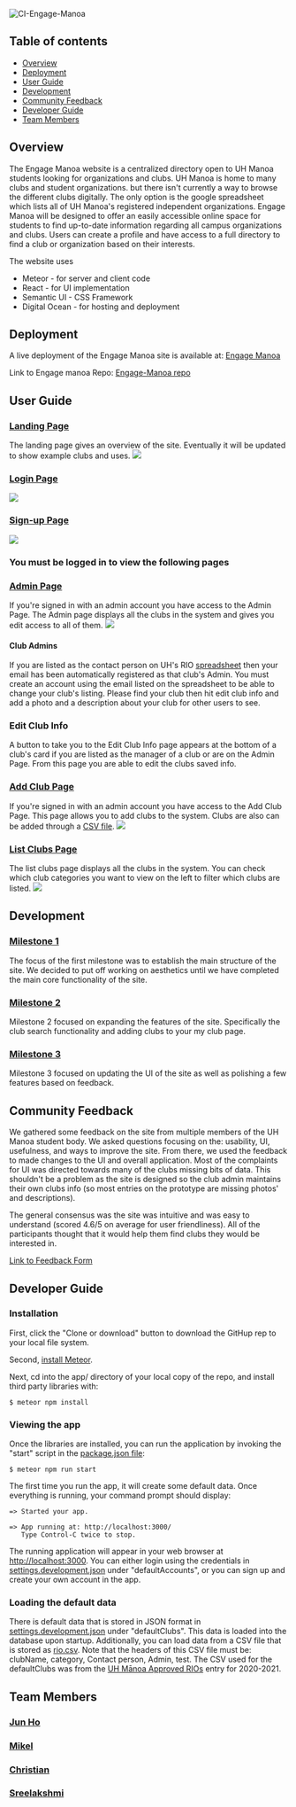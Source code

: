 ![CI-Engage-Manoa](https://github.com/engage-manoa/engage-manoa/workflows/CI-Engage-Manoa/badge.svg)

## Table of contents
- [Overview](#overview)
- [Deployment](#Deployment)
- [User Guide](#user-guide)
- [Development](#development)
- [Community Feedback](#community-feedback)
- [Developer Guide](#developer-guide)
- [Team Members](#team-members)

## Overview
The Engage Manoa website is a centralized directory open to UH Manoa students looking for organizations and clubs. UH Manoa is home to many clubs and student organizations. but there isn't currently a way to browse the different clubs digitally. The only option is the google spreadsheet which lists all of UH Manoa's registered independent organizations. Engage Manoa will be designed to offer an easily accessible online space for students to find up-to-date information regarding all campus organizations and clubs. Users can create a profile and have access to a full directory to find a club or organization based on their interests.

The website uses
- Meteor - for server and client code
- React - for UI implementation
- Semantic UI - CSS Framework
- Digital Ocean - for hosting and deployment

## Deployment
A live deployment of the Engage Manoa site is available at: [Engage Manoa](http://engage-manoa.xyz/#/)

Link to Engage manoa Repo: [Engage-Manoa repo](https://github.com/engage-manoa/engage-manoa)

## User Guide

### [Landing Page](http://engage-manoa.xyz/#/)
The landing page gives an overview of the site. Eventually it will be updated to show example clubs and uses.
<img src="Photos/1.PNG"/>

### [Login Page](http://engage-manoa.xyz/#/signin/)
<img src="Photos/login.PNG"/>

### [Sign-up Page](http://engage-manoa.xyz/#/signup)
<img src="Photos/register.PNG"/>

### You must be logged in to view the following pages

### [Admin Page](http://engage-manoa.xyz3/#/admin)
If you're signed in with an admin account you have access to the Admin Page. The Admin page displays all the clubs in the system and gives you edit access to all of them.
<img src="Photos/adminF.png"/>

#### Club Admins
If you are listed as the contact person on UH's RIO [spreadsheet](https://docs.google.com/spreadsheets/d/1vK_ixq3a86uXjHXy9oNnyYHwAvyU9smNPKuJU6OYd-Q/edit#gid=94293836) then your email has been automatically registered as that club's Admin. You must create an account using the email listed on the spreadsheet to be able to change your club's listing. Please find your club then hit edit club info and add a photo and a description about your club for other users to see.

### Edit Club Info
A button to take you to the Edit Club Info page appears at the bottom of a club's card if you are listed as the manager of a club or are on the Admin Page. From this page you are able to edit the clubs saved info.

### [Add Club Page](http://engage-manoa.xyz/#/addclub)
If you're signed in with an admin account you have access to the Add Club Page. This page allows you to add clubs to the system. Clubs are also can be added through a [CSV file](#Loading-the-default-data).
<img src="Photos/addclubF.png"/>

### [List Clubs Page](http://engage-manoa.xyz/#/listclubs)
The list clubs page displays all the clubs in the system. You can check which club categories you want to view on the left to filter which clubs are listed.
<img src="Photos/listClubF.png"/>


## Development
### [Milestone 1](https://github.com/engage-manoa/engage-manoa/projects/1)
The focus of the first milestone was to establish the main structure of the site.
We decided to put off working on aesthetics until we have completed the main core functionality of the site.

### [Milestone 2](https://github.com/engage-manoa/engage-manoa/projects/2)
Milestone 2 focused on expanding the features of the site. Specifically the club search functionality and adding clubs to your my club page.

### [Milestone 3](https://github.com/engage-manoa/engage-manoa/projects/3)
Milestone 3 focused on updating the UI of the site as well as polishing a few features based on feedback.

## Community Feedback
We gathered some feedback on the site from multiple members of the UH Manoa student body. We asked questions focusing on the: usability, UI, usefulness, and ways to improve the site. From there, we used the feedback to made changes to the UI and overall application. Most of the complaints for UI was directed towards many of the clubs missing bits of data. This shouldn't be a problem as the site is designed so the club admin maintains their own clubs info (so most entries on the prototype are missing photos' and descriptions).

The general consensus was the site was intuitive and was easy to understand (scored 4.6/5 on average for user friendliness). All of the participants thought that it would help them find clubs they would be interested in.

[Link to Feedback Form](https://forms.gle/8MgMzdpE1cUefYT96)

## Developer Guide
### Installation
First, click the "Clone or download" button to download the GitHup rep to your local file system.

Second, [install Meteor](https://www.meteor.com/install).

Next, cd into the app/ directory of your local copy of the repo, and install third party libraries with:

```
$ meteor npm install
```
### Viewing the app

Once the libraries are installed, you can run the application by invoking the "start" script in the [package.json file](https://github.com/engage-manoa/engage-manoa/blob/main/app/package.json):

```
$ meteor npm run start
```
The first time you run the app, it will create some default data. Once everything is running, your command prompt should display:

```
=> Started your app.

=> App running at: http://localhost:3000/
   Type Control-C twice to stop.
```
The running application will appear in your web browser at [http://localhost:3000](http://localhost:3000). You can either login using the credentials in [settings.development.json](https://github.com/engage-manoa/engage-manoa/blob/main/config/settings.development.json) under "defaultAccounts", or you can sign up and create your own account in the app.

### Loading the default data

There is default data that is stored in JSON format in [settings.development.json](https://github.com/engage-manoa/engage-manoa/blob/main/config/settings.development.json) under "defaultClubs". This data is loaded into the database upon startup. Additionally, you can load data from a CSV file that is stored as [rio.csv](https://github.com/engage-manoa/engage-manoa/blob/main/app/private/rio.csv). Note that the headers of this CSV file must be: clubName, category, Contact person, Admin, test.
The CSV used for the defaultClubs was from the [UH Mānoa Approved RIOs](https://docs.google.com/spreadsheets/d/1vK_ixq3a86uXjHXy9oNnyYHwAvyU9smNPKuJU6OYd-Q/edit#gid=94293836) entry for 2020-2021.

## Team Members
### [Jun Ho](https://junhocs.github.io)
### [Mikel](https://mikel-ishihara.github.io/)
### [Christian](https://www.notion.so/Christian-Pak-Portfolio-2020-554fded38ce9497198e62aaeca8b3b52)
### [Sreelakshmi](https://smkutty.github.io/)
